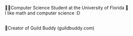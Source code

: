 👨‍🎓Computer Science Student at the University of Florida 🐊<br>
I like math and computer science :D<br><br>

🤖Creator of Guild Buddy (guildbuddy.com)


<!---
ScrappieG/ScrappieG is a ✨ special ✨ repository because its `README.md` (this file) appears on your GitHub profile.
You can click the Preview link to take a look at your changes.
--->
